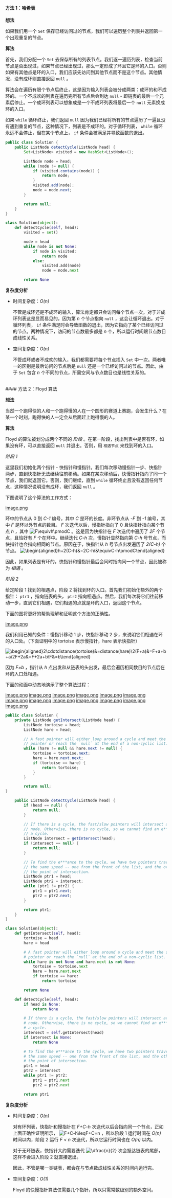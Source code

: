 #### 方法 1：哈希表

**想法**

如果我们用一个 `Set` 保存已经访问过的节点，我们可以遍历整个列表并返回第一个出现重复的节点。

**算法**

首先，我们分配一个 `Set` 去保存所有的列表节点。我们逐一遍历列表，检查当前节点是否出现过，如果节点已经出现过，那么一定形成了环且它是环的入口。否则如果有其他点是环的入口，我们应该先访问到其他节点而不是这个节点。其他情况，没有成环则直接返回 `null` 。

算法会在遍历有限个节点后终止，这是因为输入列表会被分成两类：成环的和不成环的。一个不成欢的列表在遍历完所有节点后会到达 `null` - 即链表的最后一个元素后停止。一个成环列表可以想象成是一个不成环列表将最后一个 `null` 元素换成环的入口。

如果 `while` 循环终止，我们返回 `null` 因为我们已经将所有的节点遍历了一遍且没有遇到重复的节点，这种情况下，列表是不成环的。对于循环列表， `while` 循环永远不会停止，但在某个节点上， `if` 条件会被满足并导致函数的退出。

```Java []
public class Solution {
    public ListNode detectCycle(ListNode head) {
        Set<ListNode> visited = new HashSet<ListNode>();

        ListNode node = head;
        while (node != null) {
            if (visited.contains(node)) {
                return node;
            }
            visited.add(node);
            node = node.next;
        }

        return null;
    }
}
```

```Python []
class Solution(object):
    def detectCycle(self, head):
        visited = set()

        node = head
        while node is not None:
            if node in visited:
                return node
            else:
                visited.add(node)
                node = node.next

        return None
```

**复杂度分析**

* 时间复杂度：*O(n)*

    不管是成环还是不成环的输入，算法肯定都只会访问每个节点一次。对于非成环列表这是显而易见的，因为第 *n* 个节点指向 `null` ，这会让循环退出。对于循环列表， `if` 条件满足时会导致函数的退出，因为它指向了某个已经访问过的节点。两种情况下，访问的节点数最多都是 *n* 个，所以运行时间跟节点数目成线性关系。

* 空间复杂度：*O(n)*

    不管成环或者不成欢的输入，我们都需要将每个节点插入 `Set` 中一次。两者唯一的区别是最后访问的节点后是 `null` 还是一个已经访问过的节点。因此，由于 `Set` 包含 *n* 个不同的节点，所需空间与节点数目也是线性关系的。

<br />
#### 方法 2：Floyd 算法

**想法**

当然一个跑得快的人和一个跑得慢的人在一个圆形的赛道上赛跑，会发生什么？在某一个时刻，跑得快的人一定会从后面赶上跑得慢的人。

**算法**

Floyd 的算法被划分成两个不同的 _阶段_ 。在第一阶段，找出列表中是否有环，如果没有环，可以直接返回 `null` 并退出。否则，用 `相遇节点` 来找到环的入口。

*阶段 1*

这里我们初始化两个指针 - 快指针和慢指针。我们每次移动慢指针一步、快指针两步，直到快指针无法继续往前移动。如果在某次移动后，快慢指针指向了同一个节点，我们就返回它。否则，我们继续，直到 `while` 循环终止且没有返回任何节点，这种情况说明没有成环，我们返回 `null` 。

下图说明了这个算法的工作方式：

 [image.png](https://pic.leetcode-cn.com/ea37804a3d86a51a1bf827b9068e1f515ffddf840a0563ea0d1174c58ac64352-image.png)

环中的节点从 0 到 *C-1* 编号，其中 *C* 是环的长度。非环节点从 *-F* 到 *-1* 编号，其中 *F* 是环以外节点的数目。 *F* 次迭代以后，慢指针指向了 0 且快指针指向某个节点 *h* ，其中 ![F\equivh\pmodC ](./p__F_equiv_h_pmod_C_.png)  。这是因为快指针在 *F* 次迭代中遍历了 *2F* 个节点，且恰好有 *F* 个在环中。继续迭代 *C-h* 次，慢指针显然指向第 *C-h* 号节点，而快指针也会指向相同的节点。原因在于，快指针从 *h* 号节点出发遍历了 *2(C-h)* 个节点。
![\begin{aligned}h+2(C-h)&=2C-h\\&\equivC-h\pmodC\end{aligned} ](./p___begin{aligned}_____h_+_2_C-h__&=_2C_-_h__________________&equiv_C-h_pmod_C_end{aligned}__.png) 

因此，如果列表是有环的，快指针和慢指针最后会同时指向同一个节点，因此被称为 _相遇_ 。

*阶段 2*

给定阶段 1 找到的相遇点，阶段 2 将找到环的入口。首先我们初始化额外的两个指针： `ptr1` ，指向链表的头， `ptr2` 指向相遇点。然后，我们每次将它们往前移动一步，直到它们相遇，它们相遇的点就是环的入口，返回这个节点。

下面的图将更好的帮助理解和证明这个方法的正确性。


 [image.png](https://pic.leetcode-cn.com/99987d4e679fdfbcfd206a4429d9b076b46ad09bd2670f886703fb35ef130635-image.png)


我们利用已知的条件：慢指针移动 1 步，快指针移动 2 步，来说明它们相遇在环的入口处。（下面证明中的 tortoise 表示慢指针，hare 表示快指针）

![\begin{aligned}2\cdotdistance(tortoise)&=distance(hare)\\2(F+a)&=F+a+b+a\\2F+2a&=F+2a+b\\F&=b\\\end{aligned} ](./p___begin{aligned}_____2_cdot_distance_tortoise__&=_distance_hare___________________________2_F+a__&=_F+a+b+a___________________________2F+2a_&=_F+2a+b_______________________________F_&=_b__end{aligned}__.png) 

因为 *F=b* ，指针从 *h* 点出发和从链表的头出发，最后会遍历相同数目的节点后在环的入口处相遇。

下面的动画中动态地演示了整个算法过程：

  [image.png](https://pic.leetcode-cn.com/26d91419cd4e90a8954f4253f779681e135527eb9efcfa761fdea990f6b10770-image.png)  [image.png](https://pic.leetcode-cn.com/4e82b6ff8e2e46f006da98414ae9f9e5ba342e90405ecc37802e83d7652f33aa-image.png)  [image.png](https://pic.leetcode-cn.com/efe62f7f9d2b003819dc617dab2342e1b7428a9019fcd5eeceef383b0bf1c6fc-image.png)  [image.png](https://pic.leetcode-cn.com/05848364a6b75ced28ad6d5f172bf18f9f37c58e89382c7c6f4c5715c00b4d17-image.png)  [image.png](https://pic.leetcode-cn.com/b16ab0dbc5d98adf9b79f9cf1a83b352c1f316dde4f28aab24d980bc17e7a38d-image.png)  [image.png](https://pic.leetcode-cn.com/0e1f5788dba0f811c0bfc63fa275424885d3373b43616ab51efb07c8b811f52e-image.png)  [image.png](https://pic.leetcode-cn.com/566912d38a4fdf7f9fed96cd4d50104c2a110ef24c491e3b8596f0591df1e77c-image.png)  [image.png](https://pic.leetcode-cn.com/c1aa9989085dacdbfc527130186eeffd1af8a1710528b5c10b318314f5c9ff79-image.png)  [image.png](https://pic.leetcode-cn.com/e1f0345de3ffc0eff25b1ecd4d80e121c7f38610d2a74f3b98ac38bfd5d38c92-image.png)  [image.png](https://pic.leetcode-cn.com/4f90bf4e8f1a7d44b686a23394e000573f2bf551fa62816e523161bf0d2da474-image.png)  [image.png](https://pic.leetcode-cn.com/b7d865deedbda8d686fa9c57e9cc819b57527325e852f26721d1fbcd62719757-image.png)  [image.png](https://pic.leetcode-cn.com/744cd130ed875602db99c9ee82f2e7d4b6681831b7674ae919764b5e87e44cd5-image.png)  [image.png](https://pic.leetcode-cn.com/a0dc8d96c672509eabcd2ba856c1d533fa2208894a7e40c05981e1616576c8f4-image.png) 

```Java []
public class Solution {
    private ListNode getIntersect(ListNode head) {
        ListNode tortoise = head;
        ListNode hare = head;

        // A fast pointer will either loop around a cycle and meet the slow
        // pointer or reach the `null` at the end of a non-cyclic list.
        while (hare != null && hare.next != null) {
            tortoise = tortoise.next;
            hare = hare.next.next;
            if (tortoise == hare) {
                return tortoise;
            }
        }

        return null;
}

    public ListNode detectCycle(ListNode head) {
        if (head == null) {
            return null;
        }

        // If there is a cycle, the fast/slow pointers will intersect at some
        // node. Otherwise, there is no cycle, so we cannot find an e***ance to
        // a cycle.
        ListNode intersect = getIntersect(head);
        if (intersect == null) {
            return null;
        }

        // To find the e***ance to the cycle, we have two pointers traverse at
        // the same speed -- one from the front of the list, and the other from
        // the point of intersection.
        ListNode ptr1 = head;
        ListNode ptr2 = intersect;
        while (ptr1 != ptr2) {
            ptr1 = ptr1.next;
            ptr2 = ptr2.next;
        }

        return ptr1;
    }
}
```

```Python []
class Solution(object):
    def getIntersect(self, head):
        tortoise = head
        hare = head

        # A fast pointer will either loop around a cycle and meet the slow
        # pointer or reach the `null` at the end of a non-cyclic list.
        while hare is not None and hare.next is not None:
            tortoise = tortoise.next
            hare = hare.next.next
            if tortoise == hare:
                return tortoise

        return None

    def detectCycle(self, head):
        if head is None:
            return None

        # If there is a cycle, the fast/slow pointers will intersect at some
        # node. Otherwise, there is no cycle, so we cannot find an e***ance to
        # a cycle.
        intersect = self.getIntersect(head)
        if intersect is None:
            return None

        # To find the e***ance to the cycle, we have two pointers traverse at
        # the same speed -- one from the front of the list, and the other from
        # the point of intersection.
        ptr1 = head
        ptr2 = intersect
        while ptr1 != ptr2:
            ptr1 = ptr1.next
            ptr2 = ptr2.next

        return ptr1

```

**复杂度分析**

* 时间复杂度：*O(n)*

    对有环列表，快指针和慢指针在 *F+C-h* 次迭代以后会指向同一个节点，正如上面正确性证明所示， ![F+C-h\leqF+C=n ](./p__F+C-h_leq_F+C_=_n_.png)  ，所以阶段 1 运行时间在 *O(n)* 时间以内，阶段 2 运行 *F < n* 次迭代，所以它运行时间也在 *O(n)* 以内。

    对于无环链表，快指针大约需要迭代 ![\dfrac{n}{2} ](./p__dfrac{n}{2}_.png)  次会抵达链表的尾部，这样不会进入阶段 2 就直接退出。

    因此，不管是哪一类链表，都会在与节点数成线性关系的时间内运行完。

* 空间复杂度：*O(1)*

  Floyd 的快慢指针算法仅需要几个指针，所以只需常数级别的额外空间。

